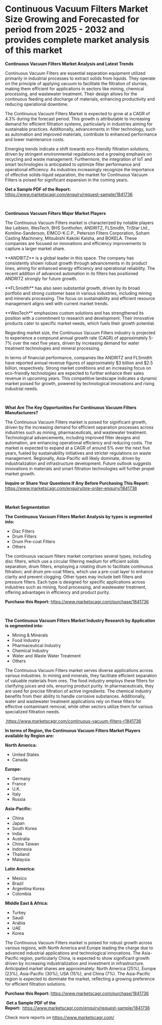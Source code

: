 <p><h1>Continuous Vacuum Filters Market Size Growing and Forecasted for period from 2025 - 2032 and provides complete market analysis of this market</h1></p><p><strong>Continuous Vacuum Filters Market Analysis and Latest Trends</strong></p>
<p><p>Continuous Vacuum Filters are essential separation equipment utilized primarily in industrial processes to extract solids from liquids. They operate on the principle of applying vacuum to facilitate the filtration of slurries, making them efficient for applications in sectors like mining, chemical processing, and wastewater treatment. Their design allows for the continuous feeding and discharge of materials, enhancing productivity and reducing operational downtime.</p><p>The Continuous Vacuum Filters Market is expected to grow at a CAGR of 4.3% during the forecast period. This growth is attributable to increasing demand for efficient filtration systems, particularly in industries aiming for sustainable practices. Additionally, advancements in filter technology, such as automation and improved materials, contribute to enhanced performance and lower maintenance costs. </p><p>Emerging trends indicate a shift towards eco-friendly filtration solutions, driven by stringent environmental regulations and a growing emphasis on recycling and waste management. Furthermore, the integration of IoT and smart technologies is anticipated to optimize filter performance and operational efficiency. As industries increasingly recognize the importance of effective solids-liquid separation, the market for Continuous Vacuum Filters is poised for significant expansion in the coming years.</p></p>
<p><strong>Get a Sample PDF of the Report:&nbsp;</strong> <a href="https://www.marketscagr.com/enquiry/request-sample/1841736?utm_campaign=2667&utm_medium=2&utm_source=Github&utm_content=ia&utm_term=26032025&utm_id=continuous-vacuum-filters">https://www.marketscagr.com/enquiry/request-sample/1841736</a></p>
<p>&nbsp;</p>
<p><strong>Continuous Vacuum Filters Major Market Players</strong></p>
<p><p>The Continuous Vacuum Filters market is characterized by notable players like Leiblein, WesTech, BHS Sonthofen, ANDRITZ, FLSmidth, TriStar Ltd., Komline-Sanderson, EIMCO-K.C.P., Peterson Filters Corporation, Soham Casting Machinery, Mitsubishi Kakoki Kaisha, and BOKELA. These companies are focused on innovations and efficiency improvements to capture a larger market share.</p><p>**ANDRITZ** is a global leader in this space. The company has consistently shown robust growth through advancements in its product lines, aiming for enhanced energy efficiency and operational reliability. The recent addition of advanced automation in its filters has positioned ANDRITZ strongly for future growth.</p><p>**FLSmidth** has also seen substantial growth, driven by its broad portfolio and strong customer base in various industries, including mining and minerals processing. The focus on sustainability and efficient resource management aligns well with current market trends.</p><p>**WesTech** emphasizes custom solutions and has strengthened its position with a commitment to research and development. Their innovative products cater to specific market needs, which fuels their growth potential.</p><p>Regarding market size, the Continuous Vacuum Filters industry is projected to experience a compound annual growth rate (CAGR) of approximately 5-7% over the next five years, driven by increasing demand for water treatment technologies and mineral processing.</p><p>In terms of financial performance, companies like ANDRITZ and FLSmidth have reported annual revenue figures of approximately $3 billion and $2.5 billion, respectively. Strong market conditions and an increasing focus on eco-friendly technologies are expected to further enhance their sales revenue in upcoming years. This competitive landscape indicates a dynamic market poised for growth, powered by technological innovations and rising industrial needs.</p></p>
<p>&nbsp;</p>
<p><strong>What Are The Key Opportunities For Continuous Vacuum Filters Manufacturers?</strong></p>
<p><p>The Continuous Vacuum Filters market is poised for significant growth, driven by the increasing demand for efficient separation processes across industries such as mining, pharmaceuticals, and wastewater treatment. Technological advancements, including improved filter designs and automation, are enhancing operational efficiency and reducing costs. The market is expected to expand at a CAGR of around 5% over the next five years, fueled by sustainability initiatives and stricter regulations on waste management. Regionally, Asia-Pacific will likely dominate, driven by industrialization and infrastructure development. Future outlook suggests innovations in materials and smart filtration technologies will further propel market growth.</p></p>
<p><strong>Inquire or Share Your Questions If Any Before Purchasing This Report:</strong> <a href="https://www.marketscagr.com/enquiry/pre-order-enquiry/1841736?utm_campaign=2667&utm_medium=2&utm_source=Github&utm_content=ia&utm_term=26032025&utm_id=continuous-vacuum-filters">https://www.marketscagr.com/enquiry/pre-order-enquiry/1841736</a></p>
<p>&nbsp;</p>
<p><strong>Market Segmentation</strong></p>
<p><strong>The Continuous Vacuum Filters Market Analysis by types is segmented into:</strong></p>
<p><ul><li>Disc Filters</li><li>Drum Filters</li><li>Drum Pre-coat Filters</li><li>Others</li></ul></p>
<p><p>The continuous vacuum filters market comprises several types, including disc filters, which use a circular filtering medium for efficient solids separation; drum filters, employing a rotating drum to facilitate continuous filtration; and drum pre-coat filters, which use a pre-coat layer to enhance clarity and prevent clogging. Other types may include belt filters and pressure filters. Each type is designed for specific applications across industries such as mining, food processing, and wastewater treatment, offering advantages in efficiency and product purity.</p></p>
<p><strong>Purchase this Report:&nbsp;</strong><a href="https://www.marketscagr.com/purchase/1841736?utm_campaign=2667&utm_medium=2&utm_source=Github&utm_content=ia&utm_term=26032025&utm_id=continuous-vacuum-filters">https://www.marketscagr.com/purchase/1841736</a></p>
<p>&nbsp;</p>
<p><strong>The Continuous Vacuum Filters Market Industry Research by Application is segmented into:</strong></p>
<p><ul><li>Mining & Minerals</li><li>Food Industry</li><li>Pharmaceutical Industry</li><li>Chemical Industry</li><li>Water and Waste Water Treatment</li><li>Others</li></ul></p>
<p><p>The Continuous Vacuum Filters market serves diverse applications across various industries. In mining and minerals, they facilitate efficient separation of valuable materials from ores. The food industry employs these filters for clarifying juices and oils, ensuring product purity. In pharmaceuticals, they are used for precise filtration of active ingredients. The chemical industry benefits from their ability to handle corrosive substances. Additionally, water and wastewater treatment applications rely on these filters for effective contaminant removal, while other sectors utilize them for various specialized filtration needs.</p></p>
<p><a href="https://www.marketscagr.com/continuous-vacuum-filters-r1841736?utm_campaign=2667&utm_medium=2&utm_source=Github&utm_content=ia&utm_term=26032025&utm_id=continuous-vacuum-filters">&nbsp;https://www.marketscagr.com/continuous-vacuum-filters-r1841736</a></p>
<p><strong>In terms of Region, the Continuous Vacuum Filters Market Players available by Region are:</strong></p>
<p>
    <p> <strong> North America: </strong>
        <ul>
            <li>United States</li>
            <li>Canada</li>
        </ul>
        </p> 
    <p> <strong> Europe: </strong>
        <ul>
            <li>Germany</li>
            <li>France</li>
            <li>U.K.</li>
            <li>Italy</li>
            <li>Russia</li>
        </ul>
        </p> 
    <p> <strong> Asia-Pacific: </strong>
        <ul>
            <li>China</li>
            <li>Japan</li>
            <li>South Korea</li>
            <li>India</li>
            <li>Australia</li>
            <li>China Taiwan</li>
            <li>Indonesia</li>
            <li>Thailand</li>
            <li>Malaysia</li>
        </ul>
        </p> 
    <p> <strong> Latin America: </strong>
        <ul>
            <li>Mexico</li>
            <li>Brazil</li>
            <li>Argentina Korea</li>
            <li>Colombia</li>
        </ul>
        </p> 
    <p> <strong> Middle East & Africa: </strong>
        <ul>
            <li>Turkey</li>
            <li>Saudi</li>
            <li>Arabia</li>
            <li>UAE</li>
            <li>Korea</li>
        </ul>
    </p>
    </p>
<p><p>The Continuous Vacuum Filters market is poised for robust growth across various regions, with North America and Europe leading the charge due to advanced industrial applications and technological innovations. The Asia-Pacific region, particularly China, is expected to show significant growth driven by increasing industrialization and investment in infrastructure. Anticipated market shares are approximately: North America (25%), Europe (23%), Asia-Pacific (30%), USA (15%), and China (7%). The Asia-Pacific region is expected to dominate the market, reflecting a growing preference for efficient filtration solutions.</p></p>
<p><strong>Purchase this Report: </strong><a href="https://www.marketscagr.com/purchase/1841736?utm_campaign=2667&utm_medium=2&utm_source=Github&utm_content=ia&utm_term=26032025&utm_id=continuous-vacuum-filters">https://www.marketscagr.com/purchase/1841736</a></p>
<p>&nbsp;<strong>Get a Sample PDF of the Report:&nbsp;&nbsp;</strong><a href="https://www.marketscagr.com/enquiry/request-sample/1841736?utm_campaign=2667&utm_medium=2&utm_source=Github&utm_content=ia&utm_term=26032025&utm_id=continuous-vacuum-filters">https://www.marketscagr.com/enquiry/request-sample/1841736</a></p>
<p><strong></strong></p>
<p>Check more reports on <a href="https://www.marketscagr.com/?utm_campaign=2667&utm_medium=2&utm_source=Github&utm_content=ia&utm_term=26032025&utm_id=continuous-vacuum-filters">https://www.marketscagr.com/</a></p>